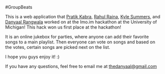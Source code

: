 #GroupBeats

This is a web application that [Pratik Kabra](https://github.com/pkabra), [Rahul Raina](https://github.com/rraina), [Kyle Summers](#), and [Danyaal Rangwala](https://github.com/thedanyaal) worked on at the Imo.im hackathon at the University of Michigan! This hack won us first place at the hackathon!

It is an online jukebox for parties, where anyone can add their favorite songs to a main playlist. Then everyone can vote on songs and based on the votes, certain songs are picked next on the list.

I hope you guys enjoy it! :)

If you have any questions, feel free to email me at thedanyaal@gmail.com
